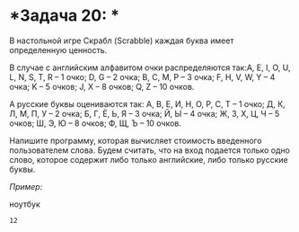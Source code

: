 # *Задача 20: * 
В настольной игре Скрабл (Scrabble) каждая буква
имеет определенную ценность. 

В случае с английским алфавитом
очки распределяются так:A, E, I, O, U, L, N, S, T, R – 1 очко;
D, G – 2 очка; B, C, M, P – 3 очка; F, H, V, W, Y – 4 очка; K – 5 очков;
J, X – 8 очков; Q, Z – 10 очков.

А русские буквы оцениваются так: А, В, Е, И, Н, О, Р, С, Т – 1 очко;
Д, К, Л, М, П, У – 2 очка; Б, Г, Ё, Ь, Я – 3 очка; Й, Ы – 4 очка;
Ж, З, Х, Ц, Ч – 5 очков; Ш, Э, Ю – 8 очков; Ф, Щ, Ъ – 10 очков.

Напишите программу, которая вычисляет стоимость введенного пользователем слова.
Будем считать, что на вход подается только одно слово, которое содержит
либо только английские, либо только русские буквы.

*Пример:*

ноутбук

    12